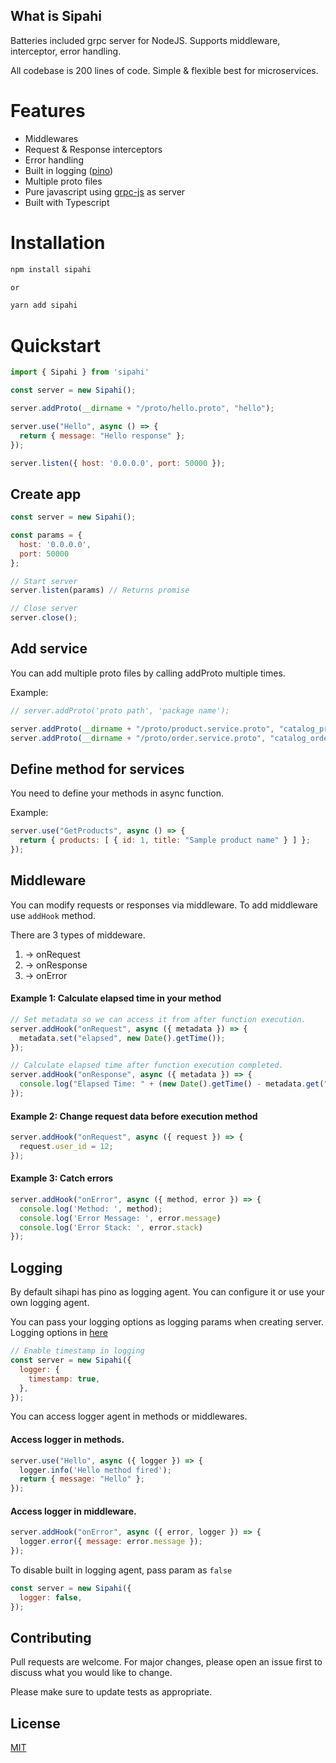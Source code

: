 ## What is Sipahi 
Batteries included grpc server for NodeJS. Supports middleware, interceptor, error handling. 

All codebase is 200 lines of code. Simple & flexible best for microservices.

# Features
- Middlewares
- Request & Response interceptors
- Error handling
- Built in logging ([pino](https://github.com/pinojs/pino))
- Multiple proto files
- Pure javascript using [grpc-js](https://www.npmjs.com/package/@grpc/grpc-js) as server
- Built with Typescript 

# Installation
```bash
npm install sipahi

or

yarn add sipahi
```

# Quickstart
```js
import { Sipahi } from 'sipahi'

const server = new Sipahi();

server.addProto(__dirname + "/proto/hello.proto", "hello");

server.use("Hello", async () => {
  return { message: "Hello response" };
});

server.listen({ host: '0.0.0.0', port: 50000 });

```


## Create app

```js
const server = new Sipahi();

const params = {
  host: '0.0.0.0',
  port: 50000
};

// Start server
server.listen(params) // Returns promise

// Close server
server.close();
```

## Add service
You can add multiple proto files by calling addProto multiple times.

Example:
```js
// server.addProto('proto path', 'package name');

server.addProto(__dirname + "/proto/product.service.proto", "catalog_product");
server.addProto(__dirname + "/proto/order.service.proto", "catalog_order");
```

## Define method for services
You need to define your methods in async function.

Example:
```js
server.use("GetProducts", async () => {
  return { products: [ { id: 1, title: "Sample product name" } ] };
});
```


## Middleware
You can modify requests or responses via middleware. To add middleware use `addHook` method.

There are 3 types of middeware.

1. -> onRequest
2. -> onResponse
3. -> onError

#### Example 1: Calculate elapsed time in your method
```js
// Set metadata so we can access it from after function execution.
server.addHook("onRequest", async ({ metadata }) => {
  metadata.set("elapsed", new Date().getTime());
});

// Calculate elapsed time after function execution completed.
server.addHook("onResponse", async ({ metadata }) => {
  console.log("Elapsed Time: " + (new Date().getTime() - metadata.get("elapsed")[0] + " ms"))
});

```

#### Example 2: Change request data before execution method
```js
server.addHook("onRequest", async ({ request }) => {
  request.user_id = 12;
});
```

#### Example 3: Catch errors
```js
server.addHook("onError", async ({ method, error }) => {
  console.log('Method: ', method);
  console.log('Error Message: ', error.message)
  console.log('Error Stack: ', error.stack)
});
```


## Logging
By default sihapi has pino as logging agent. You can configure it or use your own logging agent.


You can pass your logging options as logging params when creating server. Logging options in [here](https://getpino.io/#/docs/api)

```js
// Enable timestamp in logging
const server = new Sipahi({
  logger: {
    timestamp: true,
  },
});
```

You can access logger agent in methods or middlewares.

#### Access logger in methods.
```js
server.use("Hello", async ({ logger }) => {
  logger.info('Hello method fired');
  return { message: "Hello" };
});
```

#### Access logger in middleware.
```js
server.addHook("onError", async ({ error, logger }) => {
  logger.error({ message: error.message });
});
```

To disable built in logging agent, pass param as `false`
```js
const server = new Sipahi({
  logger: false,
});
```


 

## Contributing
Pull requests are welcome. For major changes, please open an issue first to discuss what you would like to change.

Please make sure to update tests as appropriate.

## License
[MIT](https://choosealicense.com/licenses/mit/)
